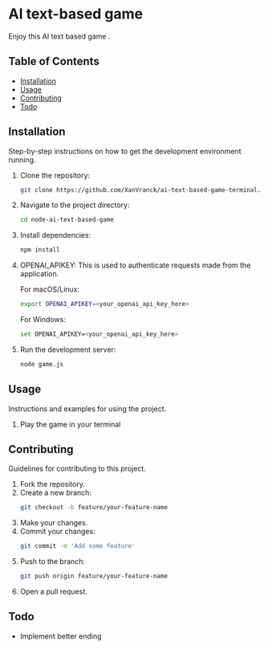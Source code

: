 # AI text-based game

Enjoy this AI text based game .

## Table of Contents

- [Installation](#installation)
- [Usage](#usage)
- [Contributing](#contributing)
- [Todo](#todo)

## Installation

Step-by-step instructions on how to get the development environment running.

1. Clone the repository:
    ```bash
    git clone https://github.com/XanVranck/ai-text-based-game-terminal.git
    ```

2. Navigate to the project directory:
    ```bash
    cd node-ai-text-based-game
    ```

3. Install dependencies:
    ```bash
    npm install
    ```

4. OPENAI_APIKEY: This is used to authenticate requests made from the application.

    For macOS/Linux:
    ```bash
    export OPENAI_APIKEY=<your_openai_api_key_here>
    ```

    For Windows:
    ```bash
    set OPENAI_APIKEY=<your_openai_api_key_here>
    ```


5. Run the development server:
    ```bash
    node game.js
    ```

## Usage

Instructions and examples for using the project.

1. Play the game in your terminal

## Contributing

Guidelines for contributing to this project.

1. Fork the repository.
2. Create a new branch:
    ```bash
    git checkout -b feature/your-feature-name
    ```
3. Make your changes.
4. Commit your changes:
    ```bash
    git commit -m 'Add some feature'
    ```
5. Push to the branch:
    ```bash
    git push origin feature/your-feature-name
    ```
6. Open a pull request.

## Todo
<ul>
  <li>Implement better ending</li>
</ul> 
